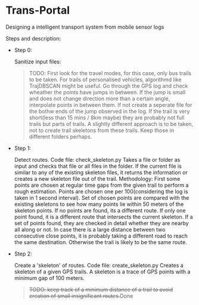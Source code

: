 # Trans-Portal
Designing a intelligent transport system from mobile sensor logs

Steps and description:

 - Step 0:

 	Sanitize input files:
 	> TODO: First look for the travel modes, for this case, only bus trails to be taken. For trails of personalised vehicles, algorithmd like TrajDBSCAN might be useful. Go through the GPS log and check wheather the points have jumps in between. If the jump is small and does not change direction more than a certain angle, interpolate points in between them. If not create a seperate file for the bothw ends of the jump observed in the log. If the trail is very short(less than 15 mins / 8km maybe) they are probably not full trails but parts of trails. A slightly different approach is to be taken, not to create trail skeletons from these trails. Keep those in different folders perhaps.

 - Step 1:

 	Detect routes.
 	Code file: check_skeleton.py
 	Takes a file or folder as input and checks that file or all files in the folder.
 	If the current file is similar to any of the existing skeleton files, it returns the information or creates a new skeleton file out of the trail.
 	Methodology:
 		First some points are chosen at regular time gaps from the given trail to perform a rough estimation. Points are chosen one per 100(considering the log is taken in 1 second interval). Set of chosen points are compared with the existing skeletons to see how many points lie within 50 meters of the skeleton points. If no points are found, its a different route. If only one point found, it is a different route that intersects the current skeleton. If a set of points found, they are checked in detail whether they are nearby all along or not. In case there is a large distance between two consecutive close points, it is probably taking a different road to reach the same destination. Otherwise the trail is likely to be the same route.

 - Step 2:

 	Create a 'skeleton' of routes.
 	Code file: create_skeleton.py
 	Creates a skeleton of a given GPS trails. A skeleton is a trace of GPS points with a minimum gap of 100 meters.

 	> ~~TODO: keep track of a minimum distance of a trail to avoid creation of small insignificant routes.~~Done